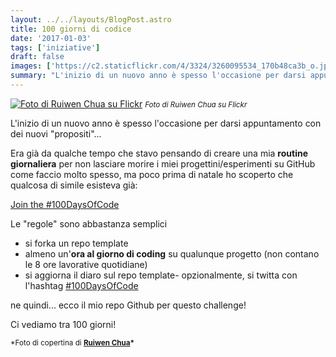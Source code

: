 ```yaml
---
layout: ../../layouts/BlogPost.astro
title: 100 giorni di codice
date: '2017-01-03'
tags: ['iniziative']
draft: false
images: ['https://c2.staticflickr.com/4/3324/3260095534_170b48ca3b_o.jpg']
summary: "L'inizio di un nuovo anno è spesso l'occasione per darsi appuntamento con dei nuovi `propositi`..."
---
```


[![Foto di Ruiwen Chua su Flickr](https://c2.staticflickr.com/4/3324/3260095534_170b48ca3b_o.jpg)](https://www.flickr.com/photos/ruiwen/3260095534) <small>_Foto di Ruiwen Chua su Flickr_</small>

L'inizio di un nuovo anno è spesso l'occasione per darsi appuntamento con dei nuovi "propositi"...

Era già da qualche tempo che stavo pensando di creare una mia **routine giornaliera** per non lasciare morire i miei progettini/esperimenti su GitHub come faccio molto spesso, ma poco prima di natale ho scoperto che qualcosa di simile esisteva già:

<a className="embedly-card" href="https://medium.freecodecamp.com/join-the-100daysofcode-556ddb4579e4#.2hirvxl54">Join the #100DaysOfCode</a>

Le "regole" sono abbastanza semplici

- si forka un repo template
- almeno un'**ora al giorno di coding** su qualunque progetto (non contano le 8 ore lavorative quotidiane)
- si aggiorna il diaro sul repo template- opzionalmente, si twitta con l'hashtag [#100DaysOfCode](https://twitter.com/hashtag/100DaysOfCode?src=hash)

ne quindi... ecco il mio repo Github per questo challenge!

Ci vediamo tra 100 giorni!

<small>\*Foto di copertina di **[Ruiwen Chua](https://www.flickr.com/photos/ruiwen/3260095534/)\***</small>
